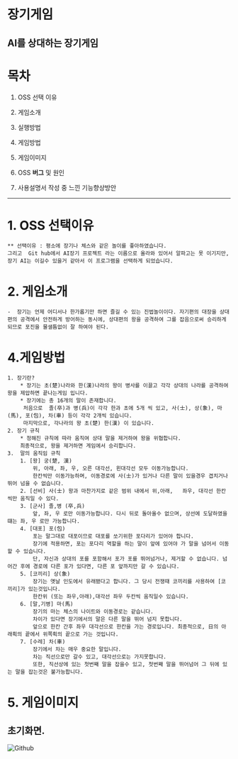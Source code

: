 
장기게임
======

AI를 상대하는 장기게임
-------

# 목차

1. OSS 선택 이유 
    
2. 게임소개

3. 실행방법

4. 게임방법

5. 게임이미지

6. OSS **버그** 및 원인

6. 사용설명서 작성 중 느낀 기능향상방안

- - -


# 1. OSS 선택이유
    ** 선택이유 : 평소에 장기나 체스와 같은 놀이를 좋아하였습니다.
    그리고  Git hub에서 AI장기 프로젝트 라는 이름으로 올라와 있어서 알파고는 못 이기지만, 장기 AI는 이길수 있을거 같아서 이 프로그램을 선택하게 되었습니다.

# 2. 게임소개
    -  장기는 언제 어디서나 한가롭기만 하면 즐길 수 있는 진법놀이이다. 자기편의 대장을 상대편의 공격에서 안전하게 방어하는 동시에, 상대편의 왕을 공격하여 그를 잡음으로써 승리하게 되므로 포진을 물샐틈없이 잘 하여야 된다.

# 4.게임방법
    1. 장기란?
        * 장기는 초(楚)나라와 한(漢)나라의 왕이 병사를 이끌고 각각 상대의 나라를 공격하여 왕을 제압하면 끝나는게임 입니다.
        * 장기에는 총 16개의 말이 존재합니다.
         처음으로  졸(卒)과 병(兵)이 각각 한과 초에 5개 씩 있고, 사(士), 상(象), 마(馬), 포(包), 차(車) 등이 각각 2개씩 있습니다.
         마지막으로, 각나라의 왕 초(楚) 한(漢) 이 있습니다.
    2. 장기 규칙
        * 정해진 규칙에 따라 움직여 상대 말을 제거하여 왕을 위협합니다.
        최종적으로, 왕을 제거하면 게임에서 승리합니다.
    3.  말의 움직임 규칙
        1. [왕] 궁(楚, 漢)
            위, 아래, 좌, 우, 오른 대각선, 왼대각선 모두 이동가능합니다.
            한칸씩만 이동가능하며, 이동경로에 사(士)가 있거나 다른 말이 있을경우 겹치거나 뛰어 넘을 수 없습니다.
        2. [선비] 사(士) 왕과 마찬가지로 같은 범위 내에서 위,아래,   좌우, 대각선 한칸씩만 움직일 수 있다.
        3. [군사] 졸,병 (卒,兵)
            앞, 좌, 우 로만 이동가능합니다. 다시 뒤로 돌아올수 없으며, 상선에 도달하였을떄는 좌, 우 로만 가능합니다.
        4. [대포] 포(包)
            포는 말그대로 대포이므로 대포를 쏘기위한 포다리가 있어야 합니다.
            장기에 적용하면, 포는 포다리 역할을 하는 말이 앞에 있어야 가 말을 넘어서 이동할 수 있습니다.
            단, 자신과 상대의 포를 포함해서 포가 포를 뛰어넘거나, 제거할 수 없습니다. 넘어간 후에 경로에 다른 포가 있다면, 다른 포 앞까지만 갈 수 있습니다.
        5. [코끼리] 상(象)
            장기는 옛날 인도에서 유래됐다고 합니다. 그 당시 전쟁때 코끼리를 사용하여 [코끼리]가 있는것입니다.
            한칸위 (또는 좌우,아래),대각선 좌우 두칸씩 움직일수 있습니다.
        6. [말,기병] 마(馬)
            장기의 마는 체스의 나이트와 이동경로는 같습니다.
            차이가 있다면 장기에서의 말은 다른 말을 뛰어 넘지 못합니다.
            앞으로 한칸 간후 좌우 대각선으로 한칸을 가는 경로입니다. 최종적으로, 日의 아래획의 끝에서 위쪽획의 끝으로 가는 것입니다.
        7. [수레] 차(車)
            장기에서 차는 매우 중요한 말입니다.
            차는 직선으로만 갈수 있고, 대각선으로는 가지못합니다. 
            또한, 직선상에 있는 첫번째 말을 잡을수 있고, 첫번째 말을 뛰어넘어 그 뒤에 있는 말을 잡는것은 불가능합니다.

 








# 5. 게임이미지
 ## 초기화면.
![Github](jangkimanual/to/background.png)
